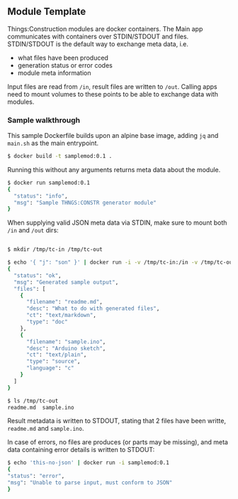 ## Module Template

Things:Construction modules are docker containers. The Main app
communicates with containers over STDIN/STDOUT and files. STDIN/STDOUT is the
default way to exchange meta data, i.e. 

* what files have been produced
* generation status or error codes
* module meta information

Input files are read from `/in`, result files are written to `/out`.
Calling apps need to mount volumes to these points to be able to 
exchange data with modules.

### Sample walkthrough

This sample Dockerfile builds upon an alpine base image, adding
`jq` and `main.sh` as the main entrypoint.

```bash
$ docker build -t samplemod:0.1 .
```

Running this without any arguments returns meta data about the
module.

```bash
$ docker run samplemod:0.1
{
  "status": "info",
  "msg": "Sample THNGS:CONSTR generator module"
}
```

When supplying valid JSON meta data via STDIN, make sure to mount both `/in` and `/out` dirs:

```bash

$ mkdir /tmp/tc-in /tmp/tc-out

$ echo '{ "j": "son" }' | docker run -i -v /tmp/tc-in:/in -v /tmp/tc-out:/out samplemod:0.1
{
  "status": "ok",
  "msg": "Generated sample output",
  "files": [
    {
      "filename": "readme.md",
      "desc": "What to do with generated files",
      "ct": "text/markdown",
      "type": "doc"
    },
    {
      "filename": "sample.ino",
      "desc": "Arduino sketch",
      "ct": "text/plain",
      "type": "source",
      "language": "c"
    }
  ]
}

$ ls /tmp/tc-out
readme.md  sample.ino
```

Result metadata is written to STDOUT, stating that 2 files have been writte, `readme.md` and `sample.ino`.

In case of errors, no files are produces (or parts may be missing), and meta data containing
error details is written to STDOUT:

```bash
$ echo 'this-no-json' | docker run -i samplemod:0.1      
{
"status": "error",
"msg": "Unable to parse input, must conform to JSON"
}
```